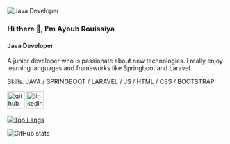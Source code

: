 ![Java Developer ](https://raw.githubusercontent.com/BrunnerLivio/brunnerlivio/master/images/welcome.png)
### Hi there 👋, I'm Ayoub Rouissiya
#### Java Developer 

A junior developer who is passionate about new technologies.
I really enjoy learning languages and frameworks like Springboot and Laravel.

Skills: JAVA / SPRINGBOOT / LARAVEL / JS / HTML / CSS / BOOTSTRAP



[<img src='https://cdn.jsdelivr.net/npm/simple-icons@3.0.1/icons/github.svg' alt='github' height='40'>](https://github.com/Hukayoub)  [<img src='https://cdn.jsdelivr.net/npm/simple-icons@3.0.1/icons/linkedin.svg' alt='linkedin' height='40'>](https://www.linkedin.com/in/ayoub-rouissiya/)  

[![Top Langs](https://github-readme-stats.vercel.app/api/top-langs/?username=Hukayoub)](https://github.com/anuraghazra/github-readme-stats)

![GitHub stats](https://github-readme-stats.vercel.app/api?username=Hukayoub&show_icons=true&count_private=true)  

